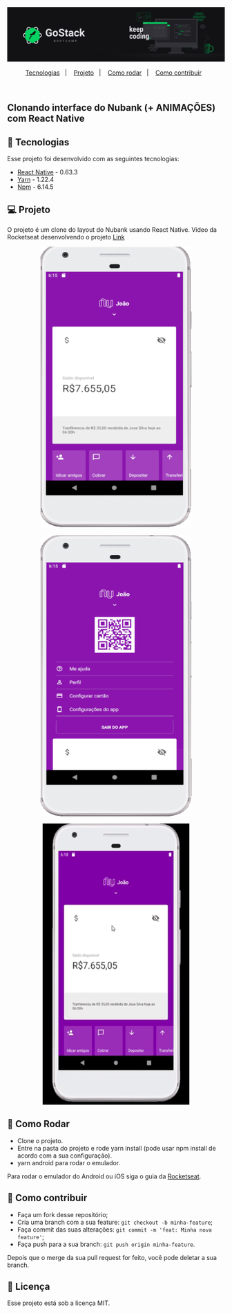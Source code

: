 <img alt="GoStack" src=".github/gostack.png" />
<p align="center">
  <a href="#rocket-tecnologias">Tecnologias</a>&nbsp;&nbsp;&nbsp;|&nbsp;&nbsp;&nbsp;
  <a href="#-projeto">Projeto</a>&nbsp;&nbsp;&nbsp;|&nbsp;&nbsp;&nbsp;
  <a href="#-como-rodar">Como rodar</a>&nbsp;&nbsp;&nbsp;|&nbsp;&nbsp;&nbsp;
  <a href="#-como-contribuir">Como contribuir</a>&nbsp;&nbsp;&nbsp;
  </p>

<br>

## Clonando interface do Nubank (+ ANIMAÇÕES) com React Native

## 🚀 Tecnologias

Esse projeto foi desenvolvido com as seguintes tecnologias:

- [React Native](https://reactnative.dev/) - 0.63.3
- [Yarn](https://yarnpkg.com/) - 1.22.4
- [Npm](https://www.npmjs.com/) - 6.14.5


## 💻 Projeto

O projeto é um clone do layout do Nubank usando React Native.
Video da Rocketseat desenvolvendo o projeto [Link](https://www.youtube.com/watch?v=DDm0M_rZLJo&t=1025s)



<p width="450" height="800" align="center">
  <img alt="Projeto após a inicialização" src=".github/imagem1.PNG" width="350" height="650">
</p>

<p width="450" height="800" align="center">
  <img alt="Painel pode ser arrastado para baixo" src=".github/imagem2.PNG" width="350" height="650">
</p>

<p width="450" height="800" align="center">
  <img alt="Animação" src=".github/animation.gif" width="340" height="650">
</p>

## 🚀 Como Rodar

- Clone o projeto.
- Entre na pasta do projeto e rode yarn install (pode usar npm install de acordo com a sua configuração).
- yarn android para rodar o emulador.

Para rodar o emulador do Android ou iOS siga o guia da [Rocketseat](https://react-native.rocketseat.dev/).

## 🤔 Como contribuir

- Faça um fork desse repositório;
- Cria uma branch com a sua feature: `git checkout -b minha-feature`;
- Faça commit das suas alterações: `git commit -m 'feat: Minha nova feature'`;
- Faça push para a sua branch: `git push origin minha-feature`.

Depois que o merge da sua pull request for feito, você pode deletar a sua branch.

## 📝 Licença

Esse projeto está sob a licença MIT.
